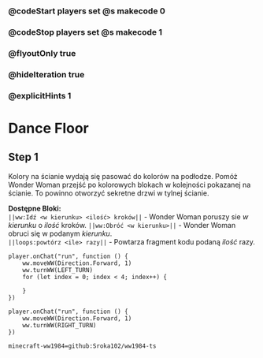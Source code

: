 ### @codeStart players set @s makecode 0
### @codeStop players set @s makecode 1

### @flyoutOnly true
### @hideIteration true
### @explicitHints 1

# Dance Floor

## Step 1
Kolory na ścianie wydają się pasować do kolorów na podłodze. Pomóż Wonder Woman przejść po kolorowych blokach w kolejności pokazanej na ścianie. To powinno otworzyć sekretne drzwi w tylnej ścianie.

**Dostępne Bloki:**  
``||ww:Idź <w kierunku> <ilość> kroków||`` - Wonder Woman poruszy sie *w kierunku* o *ilość* kroków. 
``||ww:Obróć <w kierunku>||`` - Wonder Woman obruci się w podanym *kierunku*.   
``||loops:powtórz <ile> razy||`` - Powtarza fragment kodu podaną *ilość* razy.   

```ghost
player.onChat("run", function () {
    ww.moveWW(Direction.Forward, 1)
    ww.turnWW(LEFT_TURN)
    for (let index = 0; index < 4; index++) {
        
    }
})
```
```template
player.onChat("run", function () {
    ww.moveWW(Direction.Forward, 1)
    ww.turnWW(RIGHT_TURN)
})
```
```package
minecraft-ww1984=github:Sroka102/ww1984-ts
```
